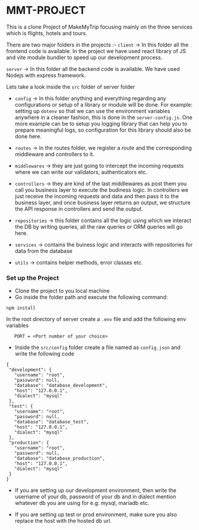 # MMT-PROJECT

This is a clone Project of MakeMyTrip focusing mainly on the three services which is flights, hotels and tours.

There are two major folders in the projects :-
`client` -> In this folder all the frontend code is available. In the project we have used react library of JS and vite module bundler to speed up our development process.

`server` -> In this folder all the backend code is available. We have used Nodejs with express framework.

Lets take a look inside the `src` folder of server folder

 - `config` -> In this folder anything and everything regarding any configurations or setup of a library or module will be done. For example: setting up `dotenv` so that we can use the environment variables anywhere in a cleaner fashion, this is done in the `server-config.js`. One more example can be to setup you logging library that can help you to prepare meaningful logs, so configuration for this library should also be done here. 

 - `routes` -> In the routes folder, we register a route and the corresponding middleware and controllers to it. 

 - `middlewares` -> they are just going to intercept the incoming requests where we can write our validators, authenticators etc. 

 - `controllers` -> they are kind of the last middlewares as post them you call you business layer to execute the budiness logic. In controllers we just receive the incoming requests and data and then pass it to the business layer, and once business layer returns an output, we structure the API response in controllers and send the output. 

 - `repositories` -> this folder contains all the logic using which we interact the DB by writing queries, all the raw queries or ORM queries will go here.

 - `services` -> contains the buiness logic and interacts with repositories for data from the database

 - `utils` -> contains helper methods, error classes etc.


 ### Set up the Project

- Clone the project to you local machine
 - Go inside the folder path and execute the following command:
 ```
 npm install
 ```

 In the root directory of server create a `.env` file and add the following env variables

 ```
    PORT = <Port number of your choice>
 ```

 - Inside the `src/config` folder create a file named as `config.json` and write the following code

 ```
 {
  "development": {
    "username": "root",
    "password": null,
    "database": "database_development",
    "host": "127.0.0.1",
    "dialect": "mysql"
  },
  "test": {
    "username": "root",
    "password": null,
    "database": "database_test",
    "host": "127.0.0.1",
    "dialect": "mysql"
  },
  "production": {
    "username": "root",
    "password": null,
    "database": "database_production",
    "host": "127.0.0.1",
    "dialect": "mysql"
  }
}
 ```

 - If you are setting up our development environment, then write the username of your db, password of your db and in dialect mention whatever db you are using for e.g: mysql, mariadb etc.

 - If you are setting up test or prod environment, make sure you also replace the host with the hosted db url.

 